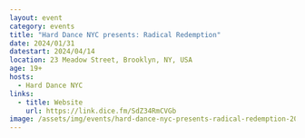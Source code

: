 ```yaml
---
layout: event
category: events
title: "Hard Dance NYC presents: Radical Redemption"
date: 2024/01/31
datestart: 2024/04/14
location: 23 Meadow Street, Brooklyn, NY, USA
age: 19+
hosts:
  - Hard Dance NYC
links:
  - title: Website
    url: https://link.dice.fm/SdZ34RmCVGb
image: /assets/img/events/hard-dance-nyc-presents-radical-redemption-2024.jpg
---
```


